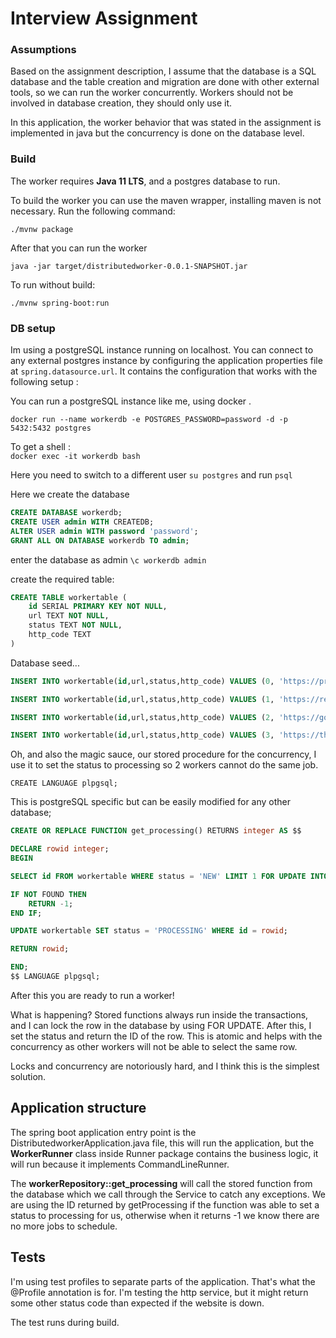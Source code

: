 # Interview Assignment

### Assumptions

Based on the assignment description, I assume that the database is a SQL database and the table creation and migration are done with other external tools, so we can run the worker concurrently.
Workers should not be involved in database creation, they should only use it. 

In this application, the worker behavior that was stated in the assignment is implemented in java but the concurrency is done on the database level.

### Build 

The worker requires **Java 11 LTS**,  and a postgres database to run.

To build the worker you can use the maven wrapper, installing maven is not necessary.
Run the following command:

` ./mvnw package `

After that you can run the worker

` java -jar target/distributedworker-0.0.1-SNAPSHOT.jar `

To run without build: 

`./mvnw spring-boot:run`

### DB setup

Im using a postgreSQL instance running on localhost. 
You can connect to any external postgres instance by configuring the application properties file at `spring.datasource.url`.
It contains the configuration that works with the following setup :

You can run a postgreSQL instance like me, using docker .

`docker run --name workerdb -e POSTGRES_PASSWORD=password -d -p 5432:5432 postgres`

To get a shell :  
`docker exec -it workerdb bash`

Here you need to switch to a different user
`su postgres`
and run 
`psql`

Here we create the database

``` sql
CREATE DATABASE workerdb; 
CREATE USER admin WITH CREATEDB;
ALTER USER admin WITH password 'password';
GRANT ALL ON DATABASE workerdb TO admin;
```

enter the database as admin
`
 \c workerdb admin
`

create the required table:

``` sql
CREATE TABLE workertable (
    id SERIAL PRIMARY KEY NOT NULL,
    url TEXT NOT NULL,
    status TEXT NOT NULL,
    http_code TEXT
)
```

Database seed...
``` sql
INSERT INTO workertable(id,url,status,http_code) VALUES (0, 'https://proxify.io', 'NEW', null);

INSERT INTO workertable(id,url,status,http_code) VALUES (1, 'https://reddit.com', 'NEW', null);

INSERT INTO workertable(id,url,status,http_code) VALUES (2, 'https://google.com', 'NEW', null);

INSERT INTO workertable(id,url,status,http_code) VALUES (3, 'https://thisurldoesntexist', 'NEW', null);

```

Oh, and also the magic sauce, our stored procedure for the concurrency, I use it to set the status to processing so 2 workers cannot do the same job.

`CREATE LANGUAGE plpgsql;`

This is postgreSQL specific but can be easily modified for any other database;
```sql
CREATE OR REPLACE FUNCTION get_processing() RETURNS integer AS $$

DECLARE rowid integer;
BEGIN

SELECT id FROM workertable WHERE status = 'NEW' LIMIT 1 FOR UPDATE INTO rowid;

IF NOT FOUND THEN 
    RETURN -1;
END IF;

UPDATE workertable SET status = 'PROCESSING' WHERE id = rowid;

RETURN rowid;

END;
$$ LANGUAGE plpgsql;
```

After this you are ready to run a worker!

What is happening? Stored functions always run inside the transactions, and I can lock the row in the database by using FOR UPDATE.
After this, I set the status and return the ID of the row. This is atomic and helps with the concurrency as other workers will not be able to select the same row. 

Locks and concurrency are notoriously hard, and I think this is the simplest solution.

## Application structure

The spring boot application entry point is the DistributedworkerApplication.java file,
this will run the application, but the **WorkerRunner** class inside Runner package contains the business logic, it will run because it implements CommandLineRunner.

The **workerRepository::get_processing** will call the stored function from the database which we call through the Service to catch any exceptions.
We are using the ID returned by getProcessing if the function was able to set a status to processing for us, otherwise when it returns -1 we know there are no more jobs to schedule.

## Tests
I'm using test profiles to separate parts of the application. That's what the @Profile annotation is for. 
I'm testing the http service, but it might return some other status code than expected if the website is down. 

The test runs during build.